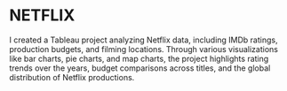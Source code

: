 # NETFLIX
I created a Tableau project analyzing Netflix data, including IMDb ratings, production budgets, and filming locations. Through various visualizations like bar charts, pie charts, and map charts, the project highlights rating trends over the years, budget comparisons across titles, and the global distribution of Netflix productions.
